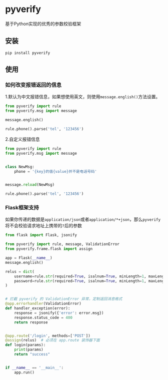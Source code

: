 # pyverify

基于Python实现的优秀的参数校验框架

## 安装

```shell
pip install pyverify
```

## 使用

### 如何改变报错返回的信息

1.默认为中文报错信息，如果想使用英文，则使用`message.english()`方法设置[](https://)。

```python
from pyverify import rule
from pyverify.msg import message

message.english()

rule.phone().parse('tel', '123456')
```

2.自定义报错信息

```python
from pyverify import rule
from pyverify.msg import message


class NewMsg:
    phone = '{key}的值{value}并不是电话号码'


message.reload(NewMsg)

rule.phone().parse('tel', '123456')
```

### Flask框架支持

如果你传递的数据是`application/json`或者`application/*+json`，那么`pyverify`将不会校验请求地址上携带的`?`后的参数

```python
from flask import Flask, jsonify

from pyverify import rule, message, ValidationError
from pyverify.frame.flask import assign

app = Flask(__name__)
message.english()

relus = dict(
    username=rule.str(required=True, isalnum=True, minLength=1, maxLength=20),
    password=rule.str(required=True, isalnum=True, minLength=1, maxLength=20)
)


# 拦截 pyverify 的 ValidationError 异常，定制返回消息格式
@app.errorhandler(ValidationError)
def handler_exception(error):
    response = jsonify({'error': error.msg})
    response.status_code = 400
    return response


@app.route('/login', methods=['POST'])
@assign(relus)  # 必须在 app.route 装饰器下面
def login(params):
    print(params)
    return "success"


if __name__ == '__main__':
    app.run()
```
